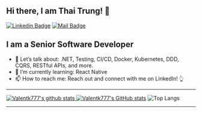 ## Hi there, I am Thai Trung! 👋
<!--
<div align = 'right'>![](https://komarev.com/ghpvc/?username=valentk777&color=blue)</div>
-->

[![Linkedin Badge](https://img.shields.io/badge/LinkedIn-Connect-blue?style=for-the-badge&logo=linkedin)](https://www.linkedin.com/in/valentinaskaminskas/)
[![Mail Badge](https://img.shields.io/badge/valentk777@gmail.com-c14438?style=for-the-badge&logo=Gmail&logoColor=white&link=mailto:valentk777@gmail.com)](mailto:valentk777@gmail.com)

## **I am a Senior Software Developer**
* 💬 Let’s talk about: .NET, Testing, CI/CD, Docker, Kubernetes, DDD, CQRS, RESTful APIs, and more.
* 🌱 I’m currently learning: React Native
* 📫 How to reach me: Reach out and connect with me on LinkedIn! 👆

<hr/>

<a href="https://github.com/valentk777">

  ![Valentk777's github stats](https://github-readme-stats.vercel.app/api?username=valentk777&show_icons=true&theme=tokyonight)
  [![Valentk777's GitHub stats](https://github-readme-streak-stats.herokuapp.com?user=valentk777&theme=tokyonight)](https://github.com/DenverCoder1/github-readme-streak-stats)
  ![Top Langs](https://github-readme-stats.vercel.app/api/top-langs/?username=valentk777&langs_count=6&hide=html,css,assembly,batchfile,objective-c&layout=compact&theme=tokyonight)

</a>
  
<hr/>

<!--
**valentk777/valentk777** is a ✨ _special_ ✨ repository because its `README.md` (this file) appears on your GitHub profile.

Here are some ideas to get you started:

- 🔭 I’m currently working on ...
- 🌱 I’m currently learning ...
- 👯 I’m looking to collaborate on ...
- 🤔 I’m looking for help with ...
- 💬 Ask me about ...
- 📫 How to reach me: ...
- 😄 Pronouns: ...
- ⚡ Fun fact: ...
-->
